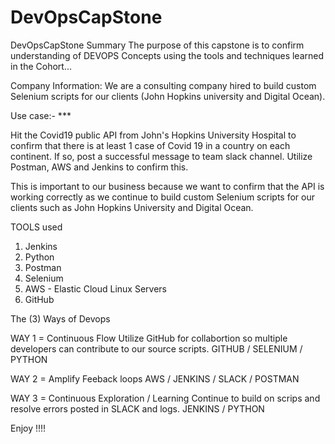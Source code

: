 # DevOpsCapStone
DevOpsCapStone Summary
The purpose of this capstone is to confirm understanding of DEVOPS Concepts using the tools and techniques learned in the Cohort...

Company Information:
We are a consulting company hired to build custom Selenium scripts for our clients (John Hopkins university and Digital Ocean).

Use case:- *** 

Hit the Covid19 public API from John's Hopkins University Hospital to confirm that there is at least 1 case of Covid 19 in a country on each continent.  If so, post a successful message to team slack channel.  Utilize Postman, AWS and Jenkins to confirm this.

This is important to our business because we want to confirm that the API is working correctly as we continue to build custom Selenium scripts for our clients such as John Hopkins University and Digital Ocean. 


TOOLS used

1. Jenkins
2. Python
3. Postman
4. Selenium
5. AWS - Elastic Cloud Linux Servers
6. GitHub


The (3) Ways of Devops

WAY 1 = Continuous Flow
Utilize GitHub for collabortion so multiple developers can contribute to our source scripts. 
GITHUB / SELENIUM / PYTHON

WAY 2 = Amplify Feeback loops 
AWS / JENKINS / SLACK / POSTMAN


WAY 3 = Continuous Exploration / Learning 
Continue to build on scrips and resolve errors posted in SLACK and logs. 
JENKINS / PYTHON 



Enjoy !!!!
